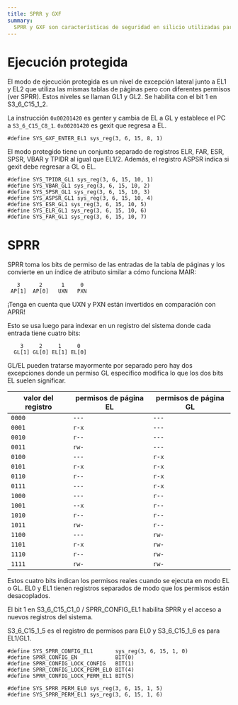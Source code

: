 ```yaml
---
title: SPRR y GXF
summary:
  SPRR y GXF son características de seguridad en silicio utilizadas para reforzar macOS/Darwin
---
```



# Ejecución protegida

El modo de ejecución protegida es un nivel de excepción lateral junto a EL1 y EL2 que utiliza las mismas tablas de páginas pero con diferentes permisos (ver SPRR). Estos niveles se llaman GL1 y GL2. Se habilita con el bit 1 en S3_6_C15_1_2.

La instrucción `0x00201420` es genter y cambia de EL a GL y establece el PC a `S3_6_C15_C8_1`.
`0x00201420` es gexit que regresa a EL.

```
#define SYS_GXF_ENTER_EL1 sys_reg(3, 6, 15, 8, 1)
```

El modo protegido tiene un conjunto separado de registros ELR, FAR, ESR, SPSR, VBAR y TPIDR al igual que EL1/2.
Además, el registro ASPSR indica si gexit debe regresar a GL o EL.

```
#define SYS_TPIDR_GL1 sys_reg(3, 6, 15, 10, 1)
#define SYS_VBAR_GL1 sys_reg(3, 6, 15, 10, 2)
#define SYS_SPSR_GL1 sys_reg(3, 6, 15, 10, 3)
#define SYS_ASPSR_GL1 sys_reg(3, 6, 15, 10, 4)
#define SYS_ESR_GL1 sys_reg(3, 6, 15, 10, 5)
#define SYS_ELR_GL1 sys_reg(3, 6, 15, 10, 6)
#define SYS_FAR_GL1 sys_reg(3, 6, 15, 10, 7)
```


# SPRR

SPRR toma los bits de permiso de las entradas de la tabla de páginas y los convierte en un índice de atributo similar a cómo funciona MAIR:

```
   3      2      1     0
 AP[1]  AP[0]   UXN   PXN
```

¡Tenga en cuenta que UXN y PXN están invertidos en comparación con APRR!

Esto se usa luego para indexar en un registro del sistema donde cada entrada tiene cuatro bits:


```
    3     2     1     0
  GL[1] GL[0] EL[1] EL[0]
```

GL/EL pueden tratarse mayormente por separado pero hay dos excepciones donde un permiso GL específico
modifica lo que los dos bits EL suelen significar.


| valor del registro | permisos de página EL | permisos de página GL |
|-|-|-|
| `0000` | `---` | `---` |
| `0001` | `r-x` | `---` |
| `0010` | `r--` | `---` |
| `0011` | `rw-` | `---` |
| `0100` | `---` | `r-x` |
| `0101` | `r-x` | `r-x` |
| `0110` | `r--` | `r-x` |
| `0111` | `---` | `r-x` |
| `1000` | `---` | `r--` |
| `1001` | `--x` | `r--` |
| `1010` | `r--` | `r--` |
| `1011` | `rw-` | `r--` |
| `1100` | `---` | `rw-` |
| `1101` | `r-x` | `rw-` |
| `1110` | `r--` | `rw-` |
| `1111` | `rw-` | `rw-` |


Estos cuatro bits indican los permisos reales cuando se ejecuta en modo EL o GL.
EL0 y EL1 tienen registros separados de modo que los permisos están desacoplados.

El bit 1 en S3_6_C15_C1_0 / SPRR_CONFIG_EL1 habilita SPRR y el acceso a nuevos registros del sistema.

S3_6_C15_1_5 es el registro de permisos para EL0 y S3_6_C15_1_6 es para EL1/GL1.

```
#define SYS_SPRR_CONFIG_EL1       sys_reg(3, 6, 15, 1, 0)
#define SPRR_CONFIG_EN            BIT(0)
#define SPRR_CONFIG_LOCK_CONFIG   BIT(1)
#define SPRR_CONFIG_LOCK_PERM_EL0 BIT(4)
#define SPRR_CONFIG_LOCK_PERM_EL1 BIT(5)

#define SYS_SPRR_PERM_EL0 sys_reg(3, 6, 15, 1, 5)
#define SYS_SPRR_PERM_EL1 sys_reg(3, 6, 15, 1, 6)
``` 